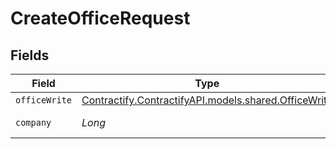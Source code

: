 # CreateOfficeRequest


## Fields

| Field                                                                                      | Type                                                                                       | Required                                                                                   | Description                                                                                |
| ------------------------------------------------------------------------------------------ | ------------------------------------------------------------------------------------------ | ------------------------------------------------------------------------------------------ | ------------------------------------------------------------------------------------------ |
| `officeWrite`                                                                              | [Contractify.ContractifyAPI.models.shared.OfficeWrite](../../models/shared/OfficeWrite.md) | :heavy_minus_sign:                                                                         | N/A                                                                                        |
| `company`                                                                                  | *Long*                                                                                     | :heavy_check_mark:                                                                         | Id of the company                                                                          |